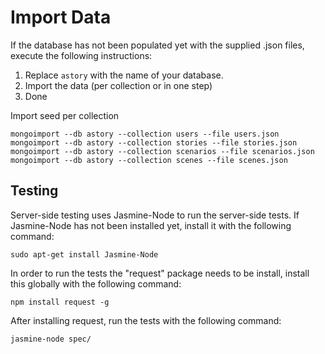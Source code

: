
Import Data
===========
If the database has not been populated yet with the supplied .json files, execute the following instructions:

1. Replace ```astory``` with the name of your database.
2. Import the data (per collection or in one step)
3. Done


Import seed per collection
```
mongoimport --db astory --collection users --file users.json
mongoimport --db astory --collection stories --file stories.json
mongoimport --db astory --collection scenarios --file scenarios.json
mongoimport --db astory --collection scenes --file scenes.json
```

Testing
--------
Server-side testing uses Jasmine-Node to run the server-side tests. If Jasmine-Node has not been installed yet, install it with the following command:
```
sudo apt-get install Jasmine-Node
```

In order to run the tests the "request" package needs to be install, install this globally with the following command:

```
npm install request -g
```
After installing request, run the tests with the following command:
```
jasmine-node spec/
```